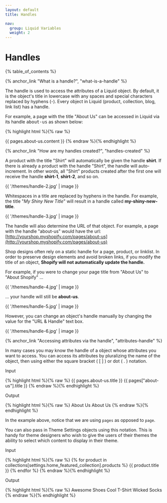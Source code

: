 ```yaml
---
layout: default
title: Handles

nav:
  group: Liquid Variables
  weight: 2
---
```


# Handles


<a id="topofpage"></a>
{% table_of_contents %}


{% anchor_link "What is a handle?", "what-is-a-handle" %}

The handle is used to access the attributes of a Liquid object. By default, it is the object's title in lowercase with any spaces and special characters replaced by hyphens (-). Every object in Liquid (product, collection, blog, link list) has a handle.

For example, a page with the title "About Us" can be accessed in Liquid via its handle <tt>about-us</tt> as shown below:

{% highlight html %}{% raw %}
<!-- the content of the About Us page -->
{{ pages.about-us.content }}
{% endraw %}{% endhighlight %} 

{% anchor_link "How are my handles created?", "handles-created" %}

A product with the title "Shirt" will automatically be given the handle **shirt**. If there is already a product with the handle "Shirt", the handle will auto-increment. In other words, all "Shirt" products created after the first one will receive the handle **shirt-1**, **shirt-2**, and so on. 

{{ '/themes/handle-2.jpg' | image }}

Whitespaces in a title are replaced by hyphens in the handle. For example, the title "*My Shiny New Title*" will result in a handle called **my-shiny-new-title**.

{{ '/themes/handle-3.jpg' | image }}

The handle will also determine the URL of that object. For example, a page with the handle "about-us" would have the url: [http://yourshop.myshopify.com/pages/about-us](http://yourshop.myshopify.com/pages/about-us)

Shop designs often rely on a static handle for a page, product, or linklist. In order to preserve design elements and avoid broken links, if you modify the title of an object, **Shopify will not automatically update the handle.** 

For example, if you were to change your page title from "About Us" to "About Shopify" ...

{{ '/themes/handle-4.jpg' | image }}

... your handle will still be **about-us**.

{{ '/themes/handle-5.jpg' | image }}

However, you can change an object's handle manually by changing the value for the "URL & Handle" text box. 

{{ '/themes/handle-6.jpg' | image }}




{% anchor_link "Accessing attributes via the handle", "attributes-handle" %}

In many cases you may know the handle of a object whose attributes you want to access. You can access its attributes by pluralizing the name of the object, then using either the square bracket ( [ ] ) or dot ( . ) notation. 

<p class="input">Input</p>
<div>
{% highlight html %}{% raw %}
{{ pages.about-us.title }} 
{{ pages["about-us"].title }}
{% endraw %}{% endhighlight %}
</div>

<p class="output">Output</p>
<div>
{% highlight html %}{% raw %}
About Us
About Us
{% endraw %}{% endhighlight %}
</div>

In the example above, notice that we are using <code>pages</code> as opposed to <code>page</code>. 

You can also pass in Theme Settings objects using this notation. This is handy for theme designers who wish to give the users of their themes the ability to select which content to display in their theme. 

<p class="input">Input</p>
<div>
{% highlight html %}{% raw %}
{% for product in collections[settings.home_featured_collection].products %}
	{{ product.title }}
{% endfor %}
{% endraw %}{% endhighlight %}
</div>

<p class="output">Output</p>
<div>
{% highlight html %}{% raw %}
Awesome Shoes
Cool T-Shirt
Wicked Socks
{% endraw %}{% endhighlight %}
</div>




